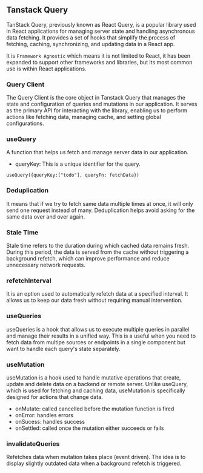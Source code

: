 ## Tanstack Query

TanStack Query, previously known as React Query, is a popular library used in React applications for managing server state and handling asynchronous data fetching. It provides a set of hooks that simplify the process of fetching, caching, synchronizing, and updating data in a React app.

It is `Framework Agnostic` which means it is not limited to React, it has been expanded to support other frameworks and libraries, but its most common use is within React applications.

### Query Client

The Query Client is the core object in Tanstack Query that manages the state and configuration of queries and mutations in our application. It serves as the primary API for interacting with the library, enabling us to perform actions like fetching data, managing cache, and setting global configurations.

### useQuery

A function that helps us fetch and manage server data in our application.

- queryKey: This is a unique identifier for the query.

`useQuery({queryKey:["todo"], queryFn: fetchData})`

### Deduplication

It means that if we try to fetch same data multiple times at once, it will only send one request instead of many. Deduplication helps avoid asking for the same data over and over again.

### Stale Time

Stale time refers to the duration during which cached data remains fresh. During this period, the data is served from the cache without triggering a background refetch, which can improve performance and reduce unnecessary network requests.

### refetchInterval

It is an option used to automatically refetch data at a specified interval. It allows us to keep our data fresh without requiring manual intervention.

### useQueries

useQueries is a hook that allows us to execute multiple queries in parallel and manage their results in a unified way. This is a useful when you need to fetch data from multipe sources or endpoints in a single component but want to handle each query's state separately.

### useMutation

useMutation is a hook used to handle mutative operations that create, update and delete data on a backend or remote server. Unlike useQuery, which is used for fetching and caching data, useMutation is specifically designed for actions that change data.

- onMutate: called cancelled before the mutation function is fired
- onError: handles errors
- onSucess: handles success
- onSettled: called once the mutation either succeeds or fails

### invalidateQueries

Refetches data when mutation takes place (event driven). The idea is to display slightly outdated data when a background refetch is triggered.
